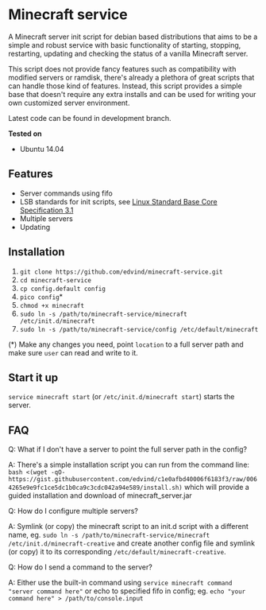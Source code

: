 Minecraft service
=================

A Minecraft server init script for debian based distributions that aims to be a simple and robust service with basic functionality of starting, stopping, restarting, updating and checking the status of a vanilla Minecraft server.

This script does not provide fancy features such as compatibility with modified servers or ramdisk, there's already a plethora of great scripts that can handle those kind of features. Instead, this script provides a simple base that doesn't require any extra installs and can be used for writing your own customized server environment.

Latest code can be found in development branch.

**Tested on**

- Ubuntu 14.04

Features
--------

- Server commands using fifo
- LSB standards for init scripts, see [Linux Standard Base Core Specification 3.1](http://refspecs.linuxbase.org/LSB_3.1.1/LSB-Core-generic/LSB-Core-generic/iniscrptact.html)
- Multiple servers
- Updating

Installation
------------

1. `git clone https://github.com/edvind/minecraft-service.git`
2. `cd minecraft-service`
3. `cp config.default config`
4. `pico config`*
5. `chmod +x minecraft`
6. `sudo ln -s /path/to/minecraft-service/minecraft /etc/init.d/minecraft`
7. `sudo ln -s /path/to/minecraft-service/config /etc/default/minecraft`

(*) Make any changes you need, point `location` to a full server path and make sure `user` can read and write to it.

Start it up
-----------

`service minecraft start` (or `/etc/init.d/minecraft start`) starts the server.

FAQ
---

Q: What if I don't have a server to point the full server path in the config?

A: There's a simple installation script you can run from the command line: `bash <(wget -qO- https://gist.githubusercontent.com/edvind/c1e0afbd40006f6183f3/raw/0064265e9e9fc1ce5dc1b0ca9c3cdc042a94e589/install.sh)` which will provide a guided installation and download of minecraft_server.jar


Q: How do I configure multiple servers?

A: Symlink (or copy) the minecraft script to an init.d script with a different name, eg. `sudo ln -s /path/to/minecraft-service/minecraft /etc/init.d/minecraft-creative` and create another config file and symlink (or copy) it to its corresponding `/etc/default/minecraft-creative`.


Q: How do I send a command to the server?

A: Either use the built-in command using `service minecraft command "server command here"` or echo to specified fifo in config; eg. `echo "your command here" > /path/to/console.input`